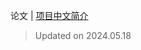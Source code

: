 论文 | [项目中文简介](https://github.com/LJoson/arXiv_daily/blob/main/README_zh-CN.md)

> Updated on 2024.05.18

